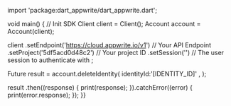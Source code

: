 import 'package:dart_appwrite/dart_appwrite.dart';

void main() { // Init SDK
  Client client = Client();
  Account account = Account(client);

  client
    .setEndpoint('https://cloud.appwrite.io/v1') // Your API Endpoint
    .setProject('5df5acd0d48c2') // Your project ID
    .setSession('') // The user session to authenticate with
  ;

  Future result = account.deleteIdentity(
    identityId:'[IDENTITY_ID]' ,
  );

  result
    .then((response) {
      print(response);
    }).catchError((error) {
      print(error.response);
  });
}}